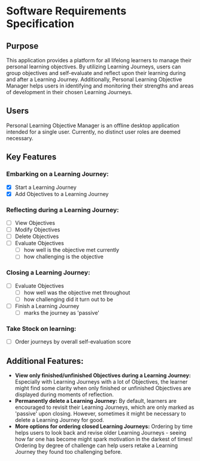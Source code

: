 # Software Requirements Specification

## Purpose

This application provides a platform for all lifelong learners to manage their personal learning objectives. By utilizing Learning Journeys, users can group objectives and self-evaluate and reflect upon their learning during and after a Learning Journey. Additionally, Personal Learning Objective Manager helps users in identifying and monitoring their strengths and areas of development in their chosen Learning Journeys.

## Users

Personal Learning Objective Manager is an offline desktop application intended for a single user. Currently, no distinct user roles are deemed necessary.

## Key Features

### **Embarking on a Learning Journey:**
- [x] Start a Learning Journey
- [x] Add Objectives to a Learning Journey

### **Reflecting during a Learning Journey:**
- [ ] View Objectives
- [ ] Modify Objectives
- [ ] Delete Objectives
- [ ] Evaluate Objectives
    - [ ] how well is the objective met currently
    - [ ] how challenging is the objective

### **Closing a Learning Journey:**
- [ ] Evaluate Objectives
    - [ ] how well was the objective met throughout
    - [ ] how challenging did it turn out to be
- [ ] Finish a Learning Journey
    - [ ] marks the journey as 'passive'

### **Take Stock on learning:**
- [ ] Order journeys by overall self-evaluation score

## Additional Features:

- **View only finished/unfinished Objectives during a Learning Journey:** Especially with Learning Journeys with a lot of Objectives, the learner might find some clarity when only finished or unfinished Objectives are displayed during moments of reflection.
- **Permanently delete a Learning Journey:** By default, learners are encouraged to revisit their Learning Journeys, which are only marked as 'passive' upon closing. However, sometimes it might be necessary to delete a Learning Journey for good.
- **More options for ordering closed Learning Journeys:** Ordering by time helps users to look back and revise older Learning Journeys - seeing how far one has become might spark motivation in the darkest of times! Ordering by degree of challenge can help users retake a Learning Journey they found too challenging before.